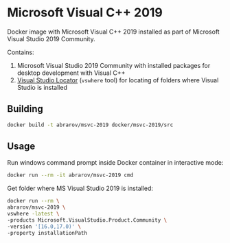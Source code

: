 # Microsoft Visual C++ 2019

Docker image with Microsoft Visual C++ 2019 installed as part of Microsoft Visual Studio 2019 Community. 

Contains:

1. Microsoft Visual Studio 2019 Community with installed packages for desktop development with Visual C++
1. [Visual Studio Locator](https://github.com/Microsoft/vswhere) (`vswhere` tool) for locating of folders where Visual Studio is installed

## Building

```bash
docker build -t abrarov/msvc-2019 docker/msvc-2019/src
```

## Usage

Run windows command prompt inside Docker container in interactive mode:

```bash
docker run --rm -it abrarov/msvc-2019 cmd
```

Get folder where MS Visual Studio 2019 is installed:

```bash
docker run --rm \
abrarov/msvc-2019 \
vswhere -latest \
-products Microsoft.VisualStudio.Product.Community \
-version '[16.0,17.0)' \
-property installationPath
```
